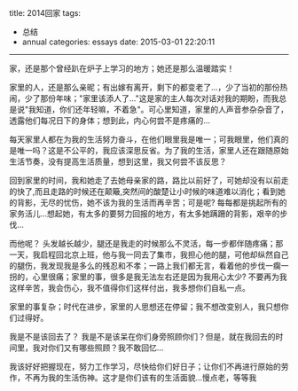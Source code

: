 title: 2014回家
tags:
  - 总结
  - annual
categories: essays
date: 2015-03-01 22:20:11
---

家，还是那个曾经趴在炉子上学习的地方；她还是那么温暖踏实！

家里的人，还是那么亲昵；有出嫁有离开，剩下的都变老了...，少了当初的那份热闹，少了那份年味；"家里该添人了..."这是家的主人每次对话对我的期盼，而我总是说"我知道，你们还年轻嘛，不着急"。可心里知道，家里的人声音参杂杂音了，透露他们每况日下的身体；想到此，内心何尝不是疼痛的...

每天家里人都在为我的生活努力奋斗，在他们眼里我是唯一；可我眼里，他们真的是唯一吗？这是不公平的，我应该深思反省。为了我的生活，家里人还在跟随原始生活节奏，没有提高生活质量，想到这里，我又何尝不该反思？

回到家里的时间，我和她走了去她母亲家的路，路比以前好了，可她却没有以前走的快了,而且走路的时候还在颠簸,突然间的酸楚让小时候的味道难以消化；看到她的背影，无尽的忧伤，她不该为我的生活而再辛苦；可是呢? 每每都是挑起所有的家务活儿...想起她，有太多的要努力回报的地方，有太多她蹒跚的背影，艰辛的步伐...

而他呢？ 头发越长越少，腿还是我走的时候那么不灵活，每一步都伴随疼痛；那一天，我启程回北京上班，他与我一同去了集市，我担心他的腿，可他却纵然自己的腿伤，我发现我是多么的残忍和不孝；一路上我们都无言，看着他的步伐一瘸一拐的，心里很痛；家里的事，很多是我无法左右还是因为我用心太少? 不要再为我这样辛苦，我会伤心，我不值得你们这样付出，我多想你们自私一点。

家里的事复杂；时代在进步，家里的人思想还在停留；我不想改变别人，我只想你们过得好。

我是不是该回去了？ 我是不是该呆在你们身旁照顾你们？但是，就在我回去的时间里，我对你们又有哪些照顾？我不敢回忆...

我该好好把握现在，努力工作学习，尽快给你们好日子；让你们不再进行原始的劳作，不再为我的生活伤神。这才是你们该有的生活面貌...慢点老，等等我